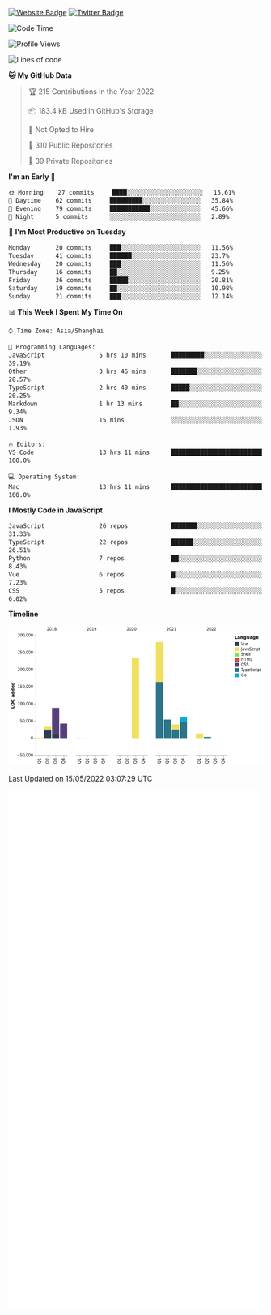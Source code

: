 [![Website Badge](https://img.shields.io/badge/-caos.me-444444?style=flat&logo=Google-Chrome&logoColor=f2f2f2&link=https://caos.me)](https://caos.me)
[![Twitter Badge](https://img.shields.io/badge/-@caosbad-1da1f2?style=flat&labelColor=1ca0f1&logo=twitter&logoColor=white&link=https://twitter.com/caosbad)](https://twitter.com/caosbad)



<!--START_SECTION:waka-->
![Code Time](http://img.shields.io/badge/Code%20Time-273%20hrs%2019%20mins-blue)

![Profile Views](http://img.shields.io/badge/Profile%20Views-18-blue)

![Lines of code](https://img.shields.io/badge/From%20Hello%20World%20I%27ve%20Written-852%20Thousand%20lines%20of%20code-blue)

**🐱 My GitHub Data** 

> 🏆 215 Contributions in the Year 2022
 > 
> 📦 183.4 kB Used in GitHub's Storage 
 > 
> 🚫 Not Opted to Hire
 > 
> 📜 310 Public Repositories 
 > 
> 🔑 39 Private Repositories  
 > 
**I'm an Early 🐤** 

```text
🌞 Morning    27 commits     ████░░░░░░░░░░░░░░░░░░░░░   15.61% 
🌆 Daytime    62 commits     █████████░░░░░░░░░░░░░░░░   35.84% 
🌃 Evening    79 commits     ███████████░░░░░░░░░░░░░░   45.66% 
🌙 Night      5 commits      ░░░░░░░░░░░░░░░░░░░░░░░░░   2.89%

```
📅 **I'm Most Productive on Tuesday** 

```text
Monday       20 commits     ███░░░░░░░░░░░░░░░░░░░░░░   11.56% 
Tuesday      41 commits     ██████░░░░░░░░░░░░░░░░░░░   23.7% 
Wednesday    20 commits     ███░░░░░░░░░░░░░░░░░░░░░░   11.56% 
Thursday     16 commits     ██░░░░░░░░░░░░░░░░░░░░░░░   9.25% 
Friday       36 commits     █████░░░░░░░░░░░░░░░░░░░░   20.81% 
Saturday     19 commits     ██░░░░░░░░░░░░░░░░░░░░░░░   10.98% 
Sunday       21 commits     ███░░░░░░░░░░░░░░░░░░░░░░   12.14%

```


📊 **This Week I Spent My Time On** 

```text
⌚︎ Time Zone: Asia/Shanghai

💬 Programming Languages: 
JavaScript               5 hrs 10 mins       █████████░░░░░░░░░░░░░░░░   39.19% 
Other                    3 hrs 46 mins       ███████░░░░░░░░░░░░░░░░░░   28.57% 
TypeScript               2 hrs 40 mins       █████░░░░░░░░░░░░░░░░░░░░   20.25% 
Markdown                 1 hr 13 mins        ██░░░░░░░░░░░░░░░░░░░░░░░   9.34% 
JSON                     15 mins             ░░░░░░░░░░░░░░░░░░░░░░░░░   1.93%

🔥 Editors: 
VS Code                  13 hrs 11 mins      █████████████████████████   100.0%

💻 Operating System: 
Mac                      13 hrs 11 mins      █████████████████████████   100.0%

```

**I Mostly Code in JavaScript** 

```text
JavaScript               26 repos            ███████░░░░░░░░░░░░░░░░░░   31.33% 
TypeScript               22 repos            ██████░░░░░░░░░░░░░░░░░░░   26.51% 
Python                   7 repos             ██░░░░░░░░░░░░░░░░░░░░░░░   8.43% 
Vue                      6 repos             █░░░░░░░░░░░░░░░░░░░░░░░░   7.23% 
CSS                      5 repos             █░░░░░░░░░░░░░░░░░░░░░░░░   6.02%

```


**Timeline**

![Chart not found](https://raw.githubusercontent.com/caosbad/caosbad/master/charts/bar_graph.png) 


 Last Updated on 15/05/2022 03:07:29 UTC
<!--END_SECTION:waka-->


![Metrics](https://github.com/caosbad/CaosBad/blob/master/github-metrics.svg)
